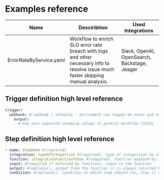 # Examples reference

| Name | Desciribtion | Used Integrations |
|----------|----------|----------|
| ErrorRateByService.yaml | Workflow to enrich SLO error rate breach with logs and other necessary info to resolve issue much faster skipping manual analysis. | Slack, OpenAI, OpenSearch, Backstage, Jeager |


## Trigger definition high level reference
```yaml
trigger:
  webhook: # webhook | schedule - enrichment can happen on event and on timely basis
    output:
      # map your expected incoming values to general workflow fields
```

## Step definition high level reference
```yaml
- name: StepName #(required)
  integration: typeOfIntegartion #(required), type of integartion to use in the step
  function: integrationFunctionToUse #(required), function exposed by integration to use in the step
  input: #(required if enforced by function), input to the function
  output: #(optional), output from the function it is always returned by can be catched by user or not(see ./ErrorRateByService.yaml)
  condition: #(optional), condition on which step should run, step is always run if condition is empty
```